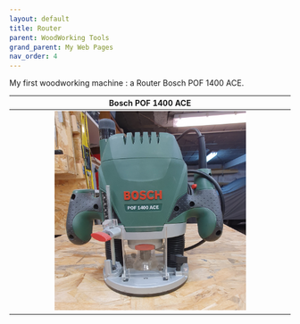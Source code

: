 ```yaml
---
layout: default
title: Router
parent: WoodWorking Tools
grand_parent: My Web Pages
nav_order: 4
---
```


My first woodworking machine : a Router Bosch POF 1400 ACE. 


|                            Bosch POF 1400 ACE                           |
|:---------------------------------------------------------------------------------:|
|  <img alt="image" height="70%" src="/media/Bosch_POF_1400_ACE.jpg" width="70%"/>  | 